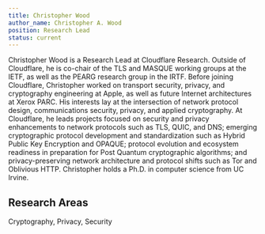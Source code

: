```yaml
---
title: Christopher Wood
author_name: Christopher A. Wood
position: Research Lead
status: current
---
```

Christopher Wood is a Research Lead at Cloudflare Research. Outside of Cloudflare, he is co-chair of the TLS and MASQUE working groups at the IETF, as well as the PEARG research group in the IRTF. Before joining Cloudflare, Christopher worked on transport security, privacy, and cryptography engineering at Apple, as well as future Internet architectures at Xerox PARC. His interests lay at the intersection of network protocol design, communications security, privacy, and applied cryptography. 
At Cloudflare, he leads projects focused on security and privacy enhancements to network protocols such as TLS, QUIC, and DNS; emerging cryptographic protocol development and standardization such as Hybrid Public Key Encryption and OPAQUE; protocol evolution and ecosystem readiness in preparation for Post Quantum cryptographic algorithms; and privacy-preserving network architecture and protocol shifts such as Tor and Oblivious HTTP. Christopher holds a Ph.D. in computer science from UC Irvine.

## Research Areas 
Cryptography, Privacy, Security

